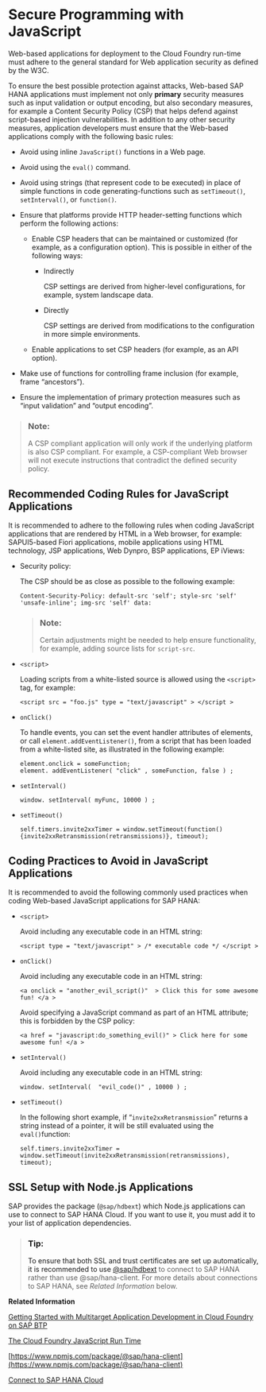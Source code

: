 <!-- loio7c3afbb518df4df3a38ab1dda7a9417a -->

# Secure Programming with JavaScript

Web-based applications for deployment to the Cloud Foundry run-time must adhere to the general standard for Web application security as defined by the W3C.

To ensure the best possible protection against attacks, Web-based SAP HANA applications must implement not only **primary** security measures such as input validation or output encoding, but also secondary measures, for example a Content Security Policy \(CSP\) that helps defend against script-based injection vulnerabilities. In addition to any other security measures, application developers must ensure that the Web-based applications comply with the following basic rules:

-   Avoid using inline `JavaScript()` functions in a Web page.

-   Avoid using the `eval()` command.

-   Avoid using strings \(that represent code to be executed\) in place of simple functions in code generating-functions such as `setTimeout()`, `setInterval()`, or `function()`.

-   Ensure that platforms provide HTTP header-setting functions which perform the following actions:

    -   Enable CSP headers that can be maintained or customized \(for example, as a configuration option\). This is possible in either of the following ways:

        -   Indirectly

            CSP settings are derived from higher-level configurations, for example, system landscape data.

        -   Directly

            CSP settings are derived from modifications to the configuration in more simple environments.


    -   Enable applications to set CSP headers \(for example, as an API option\).


-   Make use of functions for controlling frame inclusion \(for example, frame “ancestors”\).

-   Ensure the implementation of primary protection measures such as “input validation” and “output encoding”.


> ### Note:  
> A CSP compliant application will only work if the underlying platform is also CSP compliant. For example, a CSP-compliant Web browser will not execute instructions that contradict the defined security policy.



## Recommended Coding Rules for JavaScript Applications

It is recommended to adhere to the following rules when coding JavaScript applications that are rendered by HTML in a Web browser, for example: SAPUI5-based Fiori applications, mobile applications using HTML technology, JSP applications, Web Dynpro, BSP applications, EP iViews:

-   Security policy:

    The CSP should be as close as possible to the following example:

    ```
    Content-Security-Policy: default-src 'self'; style-src 'self' 'unsafe-inline'; img-src 'self' data: 
    ```

    > ### Note:  
    > Certain adjustments might be needed to help ensure functionality, for example, adding source lists for `script-src`.

-   `<script>`

    Loading scripts from a white-listed source is allowed using the `<script>` tag, for example:

    ```
    <script src = "foo.js" type = "text/javascript" > </script >
    ```

-   `onClick()` 

    To handle events, you can set the event handler attributes of elements, or call `element.addEventListener()`, from a script that has been loaded from a white-listed site, as illustrated in the following example:

    ```
    element.onclick = someFunction; 
    element. addEventListener( "click" , someFunction, false ) ; 
    ```

-   `setInterval()` 

    ```
    window. setInterval( myFunc, 10000 ) ;
    ```

-   `setTimeout()` 

    ```
    self.timers.invite2xxTimer = window.setTimeout(function() {invite2xxRetransmission(retransmissions)}, timeout); 
    ```




## Coding Practices to Avoid in JavaScript Applications

It is recommended to avoid the following commonly used practices when coding Web-based JavaScript applications for SAP HANA:

-   `<script>`

    Avoid including any executable code in an HTML string:

    ```
    <script type = "text/javascript" > /* executable code */ </script >
    ```

-   `onClick()` 

    Avoid including any executable code in an HTML string:

    ```
    <a onclick = "another_evil_script()"  > Click this for some awesome fun! </a >  
    ```

    Avoid specifying a JavaScript command as part of an HTML attribute; this is forbidden by the CSP policy:

    ```
    <a href = "javascript:do_something_evil()" > Click here for some awesome fun! </a >
    ```

-   `setInterval()` 

    Avoid including any executable code in an HTML string:

    ```
    window. setInterval(  "evil_code()" , 10000 ) ;
    ```

-   `setTimeout()` 

    In the following short example, if “`invite2xxRetransmission`” returns a string instead of a pointer, it will be still evaluated using the `eval()`function:

    ```
    self.timers.invite2xxTimer =  window.setTimeout(invite2xxRetransmission(retransmissions), timeout); 
    ```




<a name="loio7c3afbb518df4df3a38ab1dda7a9417a__section_b13_dbd_cnb"/>

## SSL Setup with Node.js Applications

SAP provides the package \(`@sap/hdbext`\) which Node.js applications can use to connect to SAP HANA Cloud. If you want to use it, you must add it to your list of application dependencies.

> ### Tip:  
> To ensure that both SSL and trust certificates are set up automatically, it is recommended to use [@sap/hdbext](https://www.npmjs.com/package/@sap/hdbext) to connect to SAP HANA rather than use @sap/hana-client. For more details about connections to SAP HANA, see *Related Information* below.

**Related Information**  


[Getting Started with Multitarget Application Development in Cloud Foundry on SAP BTP](../20-HANA-Cloud-DB-Dev-Get-Started/getting-started-with-multitarget-application-development-in-cloud-foundry-on-sap-7f681c3.md "Multitarget applications running in Cloud Foundry on SAP Business Technology Platform (SAP BTP) must include a number of mandatory files that are used for configuration and deployment.")

[The Cloud Foundry JavaScript Run Time](the-cloud-foundry-javascript-run-time-18c0192.md "Cloud Foundry on SAP Business Technology Platform provides a JavaScript run time environment to which you can deploy your Node.js and JavaScript applications.")

[https://www.npmjs.com/package/@sap/hana-client](https://www.npmjs.com/package/@sap/hana-client)

[Connect to SAP HANA Cloud](connect-to-sap-hana-cloud-31d5595.md "Connect an application to SAP HANA Cloud")

